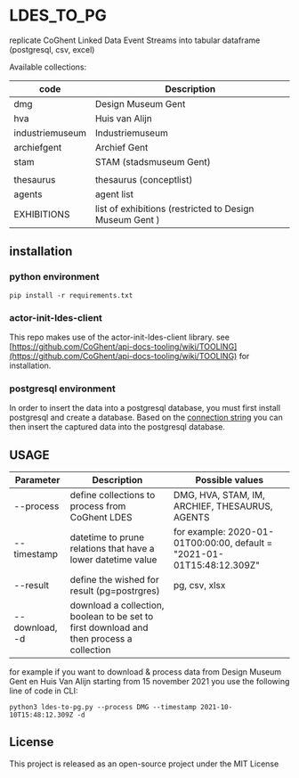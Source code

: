 # LDES_TO_PG

replicate CoGhent Linked Data Event Streams into tabular dataframe (postgresql, csv, excel)

Available collections:

| code            | Description |
|-----------------|-----------|
| dmg             | Design Museum Gent|
| hva             | Huis van Alijn|
| industriemuseum | Industriemuseum|
| archiefgent     | Archief Gent|
| stam            | STAM (stadsmuseum Gent)|
|||
| thesaurus       | thesaurus (conceptlist)|
| agents          | agent list|
| EXHIBITIONS     |list of exhibitions (restricted to Design Museum Gent )|

## installation

### python environment

`pip install -r requirements.txt`

### actor-init-ldes-client

This repo makes use of the actor-init-ldes-client library. see [https://github.com/CoGhent/api-docs-tooling/wiki/TOOLING](https://github.com/CoGhent/api-docs-tooling/wiki/TOOLING) for installation.

### postgresql environment

In order to insert the data into a postgresql database, you must first install postgresql and create a database.
Based on the [connection string](https://hasura.io/learn/database/postgresql/installation/postgresql-connection-string/) you can then insert the captured data into the postgresql database.


## USAGE 

| Parameter      | Description                                                                              | Possible values |
|----------------|------------------------------------------------------------------------------------------|----------|
| --process      | define collections to process from CoGhent LDES                                          |DMG, HVA, STAM, IM, ARCHIEF, THESAURUS, AGENTS|
| --timestamp    | datetime to prune relations that have a lower datetime value                             |for example: 2020-01-01T00:00:00, default = "2021-01-01T15:48:12.309Z"|
| --result       | define the wished for result (pg=postrgres)                                              |pg, csv, xlsx|
| --download, -d | download a collection, boolean to be set to first download and then process a collection ||
for example if you want to download & process data from Design Museum Gent en Huis Van Alijn starting from 15 november 2021 you use the following line of code in CLI:

 `python3 ldes-to-pg.py --process DMG --timestamp 2021-10-10T15:48:12.309Z -d`

## License
This project is released as an open-source project under the MIT License
